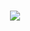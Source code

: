

<h1 align="center">
  <img src="https://github.com/GidonAniz/coupon-system-front-react/blob/main/coupon_system_app_3.gif">
</h1>
